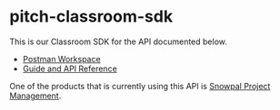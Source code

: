# pitch-classroom-sdk

This is our Classroom SDK for the API documented below.
- [Postman Workspace](https://classroom-api.snowpal.com)
- [Guide and API Reference](https://developers.snowpal.com)

One of the products that is currently using this API is [Snowpal Project Management](https://snowpal.com).
